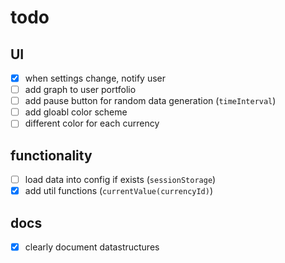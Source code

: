 # todo

## UI

- [x] when settings change, notify user
- [ ] add graph to user portfolio
- [ ] add pause button for random data generation (`timeInterval`)
- [ ] add gloabl color scheme
- [ ] different color for each currency

## functionality

- [ ] load data into config if exists (`sessionStorage`)
- [x] add util functions (`currentValue(currencyId)`)

## docs

- [x] clearly document datastructures
